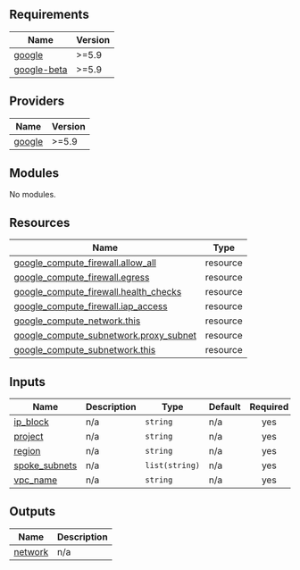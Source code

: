 <!-- BEGIN_TF_DOCS -->
## Requirements

| Name | Version |
|------|---------|
| <a name="requirement_google"></a> [google](#requirement\_google) | >=5.9 |
| <a name="requirement_google-beta"></a> [google-beta](#requirement\_google-beta) | >=5.9 |

## Providers

| Name | Version |
|------|---------|
| <a name="provider_google"></a> [google](#provider\_google) | >=5.9 |

## Modules

No modules.

## Resources

| Name | Type |
|------|------|
| [google_compute_firewall.allow_all](https://registry.terraform.io/providers/hashicorp/google/latest/docs/resources/compute_firewall) | resource |
| [google_compute_firewall.egress](https://registry.terraform.io/providers/hashicorp/google/latest/docs/resources/compute_firewall) | resource |
| [google_compute_firewall.health_checks](https://registry.terraform.io/providers/hashicorp/google/latest/docs/resources/compute_firewall) | resource |
| [google_compute_firewall.iap_access](https://registry.terraform.io/providers/hashicorp/google/latest/docs/resources/compute_firewall) | resource |
| [google_compute_network.this](https://registry.terraform.io/providers/hashicorp/google/latest/docs/resources/compute_network) | resource |
| [google_compute_subnetwork.proxy_subnet](https://registry.terraform.io/providers/hashicorp/google/latest/docs/resources/compute_subnetwork) | resource |
| [google_compute_subnetwork.this](https://registry.terraform.io/providers/hashicorp/google/latest/docs/resources/compute_subnetwork) | resource |

## Inputs

| Name | Description | Type | Default | Required |
|------|-------------|------|---------|:--------:|
| <a name="input_ip_block"></a> [ip\_block](#input\_ip\_block) | n/a | `string` | n/a | yes |
| <a name="input_project"></a> [project](#input\_project) | n/a | `string` | n/a | yes |
| <a name="input_region"></a> [region](#input\_region) | n/a | `string` | n/a | yes |
| <a name="input_spoke_subnets"></a> [spoke\_subnets](#input\_spoke\_subnets) | n/a | `list(string)` | n/a | yes |
| <a name="input_vpc_name"></a> [vpc\_name](#input\_vpc\_name) | n/a | `string` | n/a | yes |

## Outputs

| Name | Description |
|------|-------------|
| <a name="output_network"></a> [network](#output\_network) | n/a |
<!-- END_TF_DOCS -->